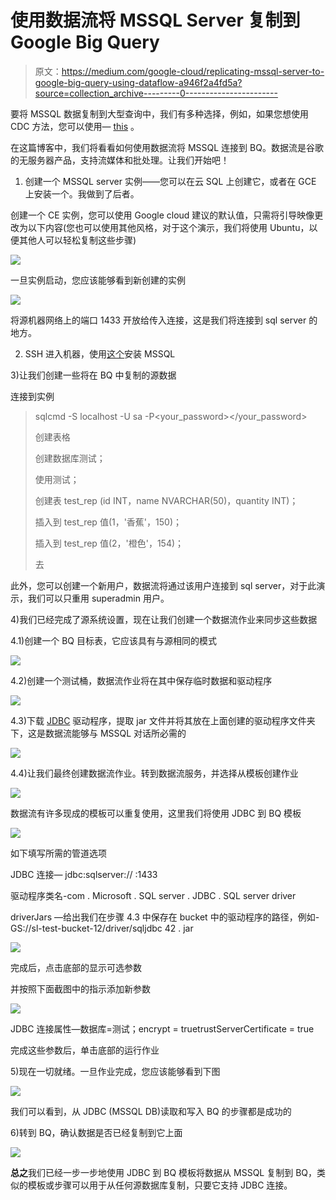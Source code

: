 # 使用数据流将 MSSQL Server 复制到 Google Big Query

> 原文：<https://medium.com/google-cloud/replicating-mssql-server-to-google-big-query-using-dataflow-a946f2a4fd5a?source=collection_archive---------0----------------------->

要将 MSSQL 数据复制到大型查询中，我们有多种选择，例如，如果您想使用 CDC 方法，您可以使用— [this](https://cloud.google.com/data-fusion/docs/tutorials/replicating-data/sqlserver-to-bigquery) 。

在这篇博客中，我们将看看如何使用数据流将 MSSQL 连接到 BQ。数据流是谷歌的无服务器产品，支持流媒体和批处理。让我们开始吧！

1.  创建一个 MSSQL server 实例——您可以在云 SQL 上创建它，或者在 GCE 上安装一个。我做到了后者。

创建一个 CE 实例，您可以使用 Google cloud 建议的默认值，只需将引导映像更改为以下内容(您也可以使用其他风格，对于这个演示，我们将使用 Ubuntu，以便其他人可以轻松复制这些步骤)

![](img/dfb3dc1d9d1a4cb7e4a730ac465b1520.png)

一旦实例启动，您应该能够看到新创建的实例

![](img/1f902dec9385e382b171fabf74612966.png)

将源机器网络上的端口 1433 开放给传入连接，这是我们将连接到 sql server 的地方。

2) SSH 进入机器，使用[这个](https://learn.microsoft.com/en-us/sql/linux/quickstart-install-connect-ubuntu?view=sql-server-ver15)安装 MSSQL

3)让我们创建一些将在 BQ 中复制的源数据

连接到实例

> sqlcmd -S localhost -U sa -P<your_password></your_password>
> 
> 创建表格
> 
> 创建数据库测试；
> 
> 使用测试；
> 
> 创建表 test_rep (id INT，name NVARCHAR(50)，quantity INT)；
> 
> 插入到 test_rep 值(1，'香蕉'，150)；
> 
> 插入到 test_rep 值(2，'橙色'，154)；
> 
> 去

此外，您可以创建一个新用户，数据流将通过该用户连接到 sql server，对于此演示，我们可以只重用 superadmin 用户。

4)我们已经完成了源系统设置，现在让我们创建一个数据流作业来同步这些数据

4.1)创建一个 BQ 目标表，它应该具有与源相同的模式

![](img/537cfb1ae52eff925c10b248ddbd4ddb.png)

4.2)创建一个测试桶，数据流作业将在其中保存临时数据和驱动程序

![](img/89ac6419f132e4c963a7133cb2cb520f.png)

4.3)下载 [JDBC](https://www.microsoft.com/en-us/download/details.aspx?id=54671) 驱动程序，提取 jar 文件并将其放在上面创建的驱动程序文件夹下，这是数据流能够与 MSSQL 对话所必需的

![](img/713f20e0161b4d6c5ccf4cbc449f78af.png)

4.4)让我们最终创建数据流作业。转到数据流服务，并选择从模板创建作业

![](img/d579ff3ba65726985104b07a92438210.png)

数据流有许多现成的模板可以重复使用，这里我们将使用 JDBC 到 BQ 模板

![](img/3db05fb7bd192a1ce4d0bb4045ee0309.png)

如下填写所需的管道选项

JDBC 连接— jdbc:sqlserver:// <your instance="" ip="">:1433</your>

驱动程序类名-com . Microsoft . SQL server . JDBC . SQL server driver

driverJars —给出我们在步骤 4.3 中保存在 bucket 中的驱动程序的路径，例如-GS://sl-test-bucket-12/driver/sqljdbc 42 . jar

![](img/9a06efc35796a42b1be06c471ab0ac2e.png)

完成后，点击底部的显示可选参数

并按照下面截图中的指示添加新参数

![](img/7562ab232e617cf2e81336658c5756ce.png)

JDBC 连接属性—数据库=测试；encrypt = truetrustServerCertificate = true

完成这些参数后，单击底部的运行作业

5)现在一切就绪。一旦作业完成，您应该能够看到下图

![](img/7cae0fa7650c49a352fa11aa1318e188.png)

我们可以看到，从 JDBC (MSSQL DB)读取和写入 BQ 的步骤都是成功的

6)转到 BQ，确认数据是否已经复制到它上面

![](img/b390077f68d3fe4d39e0377c19769744.png)

**总之**我们已经一步一步地使用 JDBC 到 BQ 模板将数据从 MSSQL 复制到 BQ，类似的模板或步骤可以用于从任何源数据库复制，只要它支持 JDBC 连接。